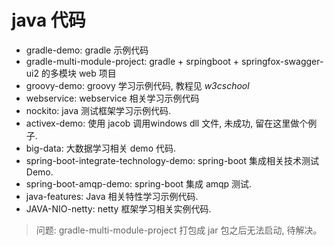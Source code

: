 # java 代码
- gradle-demo: gradle 示例代码
- gradle-multi-module-project: gradle + srpingboot + springfox-swagger-ui2 的多模块 web 项目
- groovy-demo: groovy 学习示例代码, 教程见 *w3cschool*
- webservice: webservice 相关学习示例代码
- nockito: java 测试框架学习示例代码.
- activex-demo: 使用 jacob 调用windows dll 文件, 未成功, 留在这里做个例子.
- big-data: 大数据学习相关 demo 代码.
- spring-boot-integrate-technology-demo: spring-boot 集成相关技术测试 Demo.
- spring-boot-amqp-demo: spring-boot 集成 amqp 测试.
- java-features: Java 相关特性学习示例代码.
- JAVA-NIO-netty: netty 框架学习相关实例代码.

> 问题: gradle-multi-module-project 打包成 jar 包之后无法启动, 待解决。

